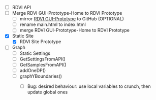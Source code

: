

- [ ] RDVI API
- [ ] Merge RDVI GUI-Prototype-Home to  RDVI Prototype
    - [ ] mirror [RDVI GUI-Prototype](https://gitlab.com/ignaciochg/rdvi-gui-prototype) to GitHub (OPTIONAL)
    - [ ] rename main.html to index.html
    - [ ] merge RDVI GUI-Prototype-Home to  RDVI Prototype
- [x] Static Site
    - [X] RDVI Site Prototype
- [ ] Graph
    - [ ] Static Settings
    - [ ] GetSettingsFromAPI()
    - [ ] GetSamplesFromAPI()
    - [ ] addOneDP()
    - [ ] graphYBoundaries()
        - [ ] Bug: desired behaviour: use local variables to crunch, then update global ones 
        
